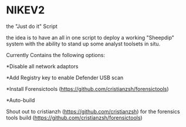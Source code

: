 # NIKEV2
the "Just do it" Script

the idea is to have an all in one script to deploy a working "Sheepdip" system with the ability to stand up some analyst toolsets in situ.


Currently Contains the following options:

  *Disable all network adaptors
  
  *Add Registry key to enable Defender USB scan 

  *Install Forensictools (https://github.com/cristianzsh/forensictools)
  
  *Auto-build

 
Shout out to cristianzh (https://github.com/cristianzsh) for the forensics tools build (https://github.com/cristianzsh/forensictools)
